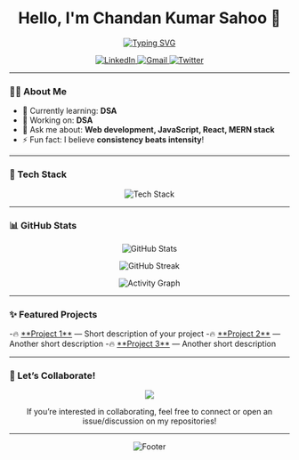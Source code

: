 <!-- 👋 Hey there, welcome to my profile! -->

<h1 align="center">Hello, I'm Chandan Kumar Sahoo 👋</h1>
<p align="center">
  <a href="https://github.com/chandankumar171">
    <img src="https://readme-typing-svg.herokuapp.com?font=Fira+Code&weight=500&size=30&pause=1000&center=true&width=435&lines=Full+Stack+Developer;MERN+Stack+Enthusiast;Open+Source+Contributor;Tech+Explorer+%F0%9F%9A%80" alt="Typing SVG" />
  </a>
</p>

<p align="center">
  <a href="https://linkedin.com/in/[your-linkedin-username]" target="_blank">
    <img alt="LinkedIn" src="https://img.shields.io/badge/LinkedIn-blue?logo=linkedin&style=for-the-badge&logoColor=white" />
  </a>
  <a href="mailto:chandankumarsahoo171@gmail.com" target="_blank">
    <img alt="Gmail" src="https://img.shields.io/badge/Gmail-red?logo=gmail&style=for-the-badge&logoColor=white" />
  </a>
  <a href="https://twitter.com/[your-twitter-username]" target="_blank">
    <img alt="Twitter" src="https://img.shields.io/badge/Twitter-1DA1F2?logo=twitter&style=for-the-badge&logoColor=white" />
  </a>
</p>

---

### 🧑‍💻 About Me
- 🌱 Currently learning: **DSA**
- 💼 Working on: **DSA**
- 💬 Ask me about: **Web development, JavaScript, React, MERN stack**
- ⚡ Fun fact: I believe **consistency beats intensity**!

---

### 🚀 Tech Stack
<p align="center">
  <img src="https://skillicons.dev/icons?i=react,redux,nextjs,tailwind,nodejs,express,mongodb,mysql,html,css,js,postman,c,java,git" alt="Tech Stack" />
</p>


---

### 📊 GitHub Stats
<p align="center">
  <img src="https://github-readme-stats.vercel.app/api?username=chandankumar171&show_icons=true&theme=tokyonight&hide_border=true&count_private=true" alt="GitHub Stats" />
</p>

<p align="center">
  <img src="https://streak-stats.demolab.com?user=chandankumar171&theme=tokyonight&hide_border=true" alt="GitHub Streak" />
</p>

<p align="center">
  <img src="https://github-readme-activity-graph.vercel.app/graph?username=chandankumar171&theme=tokyonight&hide_border=true" alt="Activity Graph" />
</p>

---

### ✨ Featured Projects
<p align="left">
  -🔥 <a href="https://github.com/chandankumar171/newjobportal">**Project 1**</a> — Short description of your project  
  -🔥 <a href="https://github.com/chandankumar171/Weather-Widget">**Project 2**</a> — Another short description  
  -🔥 <a href="https://github.com/chandankumar171/wanderlust">**Project 3**</a> — Another short description  
</p>

---

### 🌟 Let’s Collaborate!
<p align="center">
  <img src="https://img.shields.io/badge/Open%20Source-💖-brightgreen?style=for-the-badge" />
</p>

<p align="center">If you’re interested in collaborating, feel free to connect or open an issue/discussion on my repositories!</p>

---

<p align="center">
  <img src="https://capsule-render.vercel.app/api?type=waving&color=0e75b6&height=200&section=footer&text=Thanks%20for%20visiting!&fontSize=30&fontColor=ffffff" alt="Footer" />
</p>



